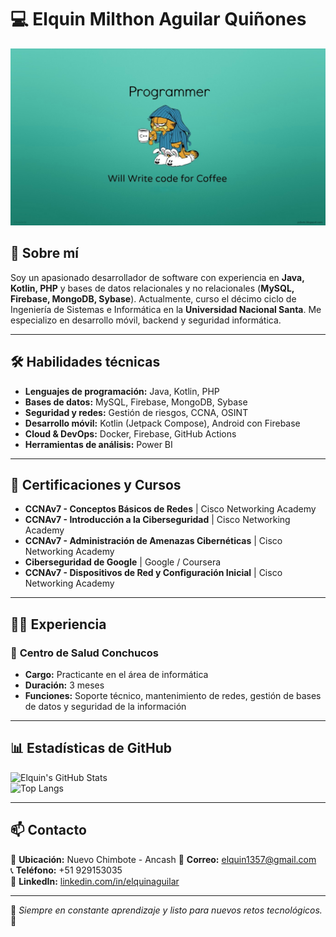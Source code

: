 # 💻 Elquin Milthon Aguilar Quiñones

![Banner](./570115.jpg)

## 🚀 Sobre mí  
Soy un apasionado desarrollador de software con experiencia en **Java, Kotlin, PHP** y bases de datos relacionales y no relacionales (**MySQL, Firebase, MongoDB, Sybase**). Actualmente, curso el décimo ciclo de Ingeniería de Sistemas e Informática en la **Universidad Nacional Santa**. Me especializo en desarrollo móvil, backend y seguridad informática.

---

## 🛠️ Habilidades técnicas  
- **Lenguajes de programación:** Java, Kotlin, PHP  
- **Bases de datos:** MySQL, Firebase, MongoDB, Sybase  
- **Seguridad y redes:** Gestión de riesgos, CCNA, OSINT  
- **Desarrollo móvil:** Kotlin (Jetpack Compose), Android con Firebase  
- **Cloud & DevOps:** Docker, Firebase, GitHub Actions  
- **Herramientas de análisis:** Power BI  

---

## 📜 Certificaciones y Cursos  
- **CCNAv7 - Conceptos Básicos de Redes** | Cisco Networking Academy  
- **CCNAv7 - Introducción a la Ciberseguridad** | Cisco Networking Academy  
- **CCNAv7 - Administración de Amenazas Cibernéticas** | Cisco Networking Academy  
- **Ciberseguridad de Google** | Google / Coursera  
- **CCNAv7 - Dispositivos de Red y Configuración Inicial** | Cisco Networking Academy  

---

## 👨‍💻 Experiencia  
### 📍 **Centro de Salud Conchucos**  
- **Cargo:** Practicante en el área de informática  
- **Duración:** 3 meses  
- **Funciones:** Soporte técnico, mantenimiento de redes, gestión de bases de datos y seguridad de la información  

---

## 📊 Estadísticas de GitHub  
![Elquin's GitHub Stats](https://github-readme-stats.vercel.app/api?username=mc-thay&show_icons=true&theme=radical)  
![Top Langs](https://github-readme-stats.vercel.app/api/top-langs/?username=mc-thay&layout=compact&theme=radical)  

---

## 📫 Contacto  
📍 **Ubicación:** Nuevo Chimbote - Ancash 
📧 **Correo:** [elquin1357@gmail.com](mailto:elquin1357@gmail.com)  
📞 **Teléfono:** +51 929153035  
🔗 **LinkedIn:** [linkedin.com/in/elquinaguilar](#)  

---

🌟 _Siempre en constante aprendizaje y listo para nuevos retos tecnológicos._ 🚀  
